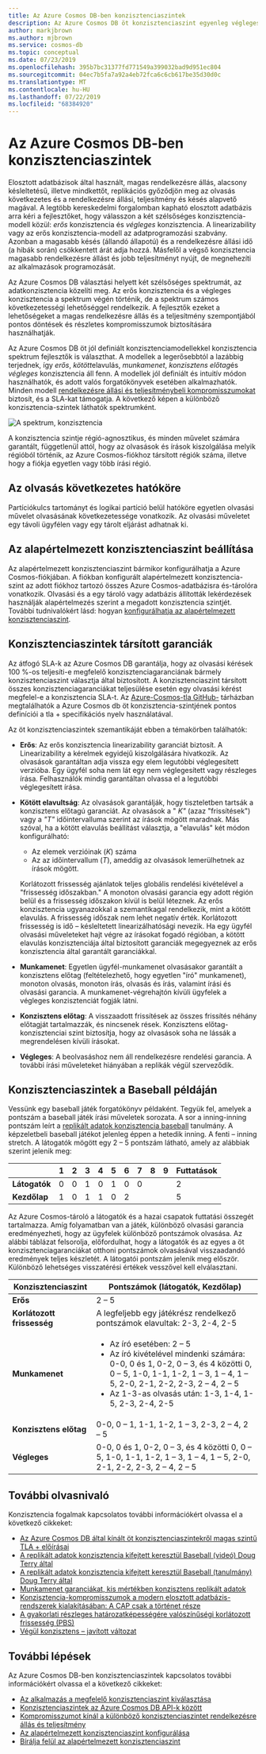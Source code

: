 ```yaml
---
title: Az Azure Cosmos DB-ben konzisztenciaszintek
description: Az Azure Cosmos DB öt konzisztenciaszint egyenleg végleges konzisztencia, a rendelkezésre állás és a késleltetés kompromisszummal segítségével rendelkezik.
author: markjbrown
ms.author: mjbrown
ms.service: cosmos-db
ms.topic: conceptual
ms.date: 07/23/2019
ms.openlocfilehash: 395b7bc31377fd771549a399032bad9d951ec804
ms.sourcegitcommit: 04ec7b5fa7a92a4eb72fca6c6cb617be35d30d0c
ms.translationtype: MT
ms.contentlocale: hu-HU
ms.lasthandoff: 07/22/2019
ms.locfileid: "68384920"
---
```

# <a name="consistency-levels-in-azure-cosmos-db"></a>Az Azure Cosmos DB-ben konzisztenciaszintek

Elosztott adatbázisok által használt, magas rendelkezésre állás, alacsony késleltetésű, illetve mindkettőt, replikációs győződjön meg az olvasás következetes és a rendelkezésre állási, teljesítmény és késés alapvető magával. A legtöbb kereskedelmi forgalomban kapható elosztott adatbázis arra kéri a fejlesztőket, hogy válasszon a két szélsőséges konzisztencia-modell közül: *erős* konzisztencia és *végleges* konzisztencia. A linearizability vagy az erős konzisztencia-modell az adatprogramozási szabvány. Azonban a magasabb késés (állandó állapotú) és a rendelkezésre állási idő (a hibák során) csökkentett árát adja hozzá. Másfelől a végső konzisztencia magasabb rendelkezésre állást és jobb teljesítményt nyújt, de megnehezíti az alkalmazások programozását. 

Az Azure Cosmos DB választási helyett két szélsőséges spektrumát, az adatkonzisztencia közelíti meg. Az erős konzisztencia és a végleges konzisztencia a spektrum végén történik, de a spektrum számos következetességi lehetőséggel rendelkezik. A fejlesztők ezeket a lehetőségeket a magas rendelkezésre állás és a teljesítmény szempontjából pontos döntések és részletes kompromisszumok biztosítására használhatják. 

Az Azure Cosmos DB öt jól definiált konzisztenciamodellekkel konzisztencia spektrum fejlesztők is választhat. A modellek a legerősebbtól a lazábbig terjednek, így *erős*, *kötött*elavulás, *munkamenet*, *konzisztens előtag*és *végleges* konzisztencia áll fenn. A modellek jól definiált és intuitív módon használhatók, és adott valós forgatókönyvek esetében alkalmazhatók. Minden modell [rendelkezésre állási és teljesítménybeli kompromisszumokat](consistency-levels-tradeoffs.md) biztosít, és a SLA-kat támogatja. A következő képen a különböző konzisztencia-szintek láthatók spektrumként.

![A spektrum, konzisztencia](./media/consistency-levels/five-consistency-levels.png)

A konzisztencia szintje régió-agnosztikus, és minden művelet számára garantált, függetlenül attól, hogy az olvasások és írások kiszolgálása melyik régióból történik, az Azure Cosmos-fiókhoz társított régiók száma, illetve hogy a fiókja egyetlen vagy több írási régió.

## <a name="scope-of-the-read-consistency"></a>Az olvasás következetes hatóköre

Partíciókulcs tartományt és logikai partíció belül hatóköre egyetlen olvasási művelet olvasásának következetessége vonatkozik. Az olvasási műveletet egy távoli ügyfélen vagy egy tárolt eljárást adhatnak ki.

## <a name="configure-the-default-consistency-level"></a>Az alapértelmezett konzisztenciaszint beállítása

Az alapértelmezett konzisztenciaszint bármikor konfigurálhatja a Azure Cosmos-fiókjában. A fiókban konfigurált alapértelmezett konzisztencia-szint az adott fiókhoz tartozó összes Azure Cosmos-adatbázisra és-tárolóra vonatkozik. Olvasási és a egy tároló vagy adatbázis állították lekérdezések használják alapértelmezés szerint a megadott konzisztencia szintjét. További tudnivalókért lásd: hogyan [konfigurálhatja az alapértelmezett konzisztenciaszint](how-to-manage-consistency.md#configure-the-default-consistency-level).

## <a name="guarantees-associated-with-consistency-levels"></a>Konzisztenciaszintek társított garanciák

Az átfogó SLA-k az Azure Cosmos DB garantálja, hogy az olvasási kérések 100 %-os teljesíti-e megfelelő konzisztenciagaranciának bármely konzisztenciaszint választja által biztosított. A konzisztenciaszint társított összes konzisztenciagaranciákat teljesülése esetén egy olvasási kérést megfelel-e a konzisztencia SLA-t. Az [Azure-Cosmos-tla GitHub-](https://github.com/Azure/azure-cosmos-tla) tárházban megtalálhatók a Azure Cosmos db öt konzisztencia-szintjének pontos definíciói a tla + specifikációs nyelv használatával.

Az öt konzisztenciaszintek szemantikáját ebben a témakörben találhatók:

- **Erős**: Az erős konzisztencia linearizability garanciát biztosít. A Linearizability a kérelmek egyidejű kiszolgálására hivatkozik. Az olvasások garantáltan adja vissza egy elem legutóbbi véglegesített verzióba. Egy ügyfél soha nem lát egy nem véglegesített vagy részleges írása. Felhasználók mindig garantáltan olvassa el a legutóbbi véglegesített írása.

- **Kötött elavultság**: Az olvasások garantálják, hogy tiszteletben tartsák a konzisztens előtagú garanciát. Az olvasások a " *K"* (azaz "frissítések") vagy a *"T"* időintervalluma szerint az írások mögött maradnak. Más szóval, ha a kötött elavulás beállítást választja, a "elavulás" két módon konfigurálható: 

  * Az elemek verzióinak (*K*) száma
  * Az az időintervallum (*T*), ameddig az olvasások lemerülhetnek az írások mögött. 

  Korlátozott frissesség ajánlatok teljes globális rendelési kivételével a "frissesség időszakban." A monoton olvasási garancia egy adott régión belül és a frissesség időszakon kívül is belül léteznek. Az erős konzisztencia ugyanazokkal a szemantikagal rendelkezik, mint a kötött elavulás. A frissesség időszak nem lehet negatív érték. Korlátozott frissesség is idő – késleltetett linearizálhatósági nevezik. Ha egy ügyfél olvasási műveleteket hajt végre az írásokat fogadó régióban, a kötött elavulás konzisztenciája által biztosított garanciák megegyeznek az erős konzisztencia által garantált garanciákkal.

- **Munkamenet**:  Egyetlen ügyfél-munkamenet olvasásakor garantált a konzisztens előtag (feltételezhető, hogy egyetlen "író" munkamenet), monoton olvasás, monoton írás, olvasás és írás, valamint írási és olvasási garancia. A munkamenet-végrehajtón kívüli ügyfelek a végleges konzisztenciát fogják látni.

- **Konzisztens előtag**: A visszaadott frissítések az összes frissítés néhány előtagját tartalmazzák, és nincsenek rések. Konzisztens előtag-konzisztenciai szint biztosítja, hogy az olvasások soha ne lássák a megrendelésen kívüli írásokat.

- **Végleges**: A beolvasáshoz nem áll rendelkezésre rendelési garancia. A további írási műveleteket hiányában a replikák végül szerveződik.

## <a name="consistency-levels-explained-through-baseball"></a>Konzisztenciaszintek a Baseball példáján

Vessünk egy baseball játék forgatókönyv példaként. Tegyük fel, amelyek a pontszám a baseball játék írási műveletek sorozata. A sor a inning-inning pontszám leírt a [replikált adatok konzisztencia baseball](https://www.microsoft.com/en-us/research/wp-content/uploads/2011/10/ConsistencyAndBaseballReport.pdf) tanulmány. A képzeletbeli baseball játékot jelenleg éppen a hetedik inning. A fenti – inning stretch. A látogatók mögött egy 2 – 5 pontszám látható, amely az alábbiak szerint jelenik meg:

| | **1** | **2** | **3** | **4** | **5** | **6** | **7** | **8** | **9** | **Futtatások** |
| - | - | - | - | - | - | - | - | - | - | - |
| **Látogatók** | 0 | 0 | 1 | 0 | 1 | 0 | 0 |  |  | 2 |
| **Kezdőlap** | 1 | 0 | 1 | 1 | 0 | 2 |  |  |  | 5 |

Az Azure Cosmos-tároló a látogatók és a hazai csapatok futtatási összegét tartalmazza. Amíg folyamatban van a játék, különböző olvasási garancia eredményezheti, hogy az ügyfelek különböző pontszámok olvasása. Az alábbi táblázat felsorolja, előfordulhat, hogy a látogatók és az egyes a öt konzisztenciagaranciákat otthoni pontszámok olvasásával visszaadandó eredmények teljes készletét. A látogatói pontszám jelenik meg először. Különböző lehetséges visszatérési értékek vesszővel kell elválasztani.

| **Konzisztenciaszint** | **Pontszámok (látogatók, Kezdőlap)** |
| - | - |
| **Erős** | 2 – 5 |
| **Korlátozott frissesség** | A legfeljebb egy játékrész rendelkező pontszámok elavultak: 2-3, 2-4, 2-5 |
| **Munkamenet** | <ul><li>Az író esetében: 2 – 5</li><li> Az író kivételével mindenki számára: 0-0, 0 és 1, 0-2, 0 – 3, és 4 közötti 0, 0 – 5, 1-0, 1-1, 1-2, 1 – 3, 1 – 4, 1 – 5, 2-0, 2-1, 2-2, 2-3, 2 – 4, 2 – 5</li><li>Az 1-3-as olvasás után: 1-3, 1-4, 1-5, 2-3, 2-4, 2-5</li> |
| **Konzisztens előtag** | 0-0, 0 – 1, 1-1, 1-2, 1 – 3, 2-3, 2 – 4, 2 – 5 |
| **Végleges** | 0-0, 0 és 1, 0-2, 0 – 3, és 4 közötti 0, 0 – 5, 1-0, 1-1, 1-2, 1 – 3, 1 – 4, 1 – 5, 2-0, 2-1, 2-2, 2-3, 2 – 4, 2 – 5 |

## <a name="additional-reading"></a>További olvasnivaló

Konzisztencia fogalmak kapcsolatos további információkért olvassa el a következő cikkeket:

- [Az Azure Cosmos DB által kínált öt konzisztenciaszintekről magas szintű TLA + előírásai](https://github.com/Azure/azure-cosmos-tla)
- [A replikált adatok konzisztencia kifejtett keresztül Baseball (videó) Doug Terry által](https://www.youtube.com/watch?v=gluIh8zd26I)
- [A replikált adatok konzisztencia kifejtett keresztül Baseball (tanulmány) Doug Terry által](https://www.microsoft.com/en-us/research/publication/replicated-data-consistency-explained-through-baseball/?from=http%3A%2F%2Fresearch.microsoft.com%2Fpubs%2F157411%2Fconsistencyandbaseballreport.pdf)
- [Munkamenet garanciákat, kis mértékben konzisztens replikált adatok](https://dl.acm.org/citation.cfm?id=383631)
- [Konzisztencia-kompromisszumok a modern elosztott adatbázis-rendszerek kialakításában: A CAP csak a történet része](https://www.computer.org/csdl/magazine/co/2012/02/mco2012020037/13rRUxjyX7k)
- [A gyakorlati részleges határozatképességére valószínűségi korlátozott frissesség (PBS)](https://vldb.org/pvldb/vol5/p776_peterbailis_vldb2012.pdf)
- [Végül konzisztens – javított változat](https://www.allthingsdistributed.com/2008/12/eventually_consistent.html)

## <a name="next-steps"></a>További lépések

Az Azure Cosmos DB-ben konzisztenciaszintek kapcsolatos további információkért olvassa el a következő cikkeket:

* [Az alkalmazás a megfelelő konzisztenciaszint kiválasztása](consistency-levels-choosing.md)
* [Konzisztenciaszintek az Azure Cosmos DB API-k között](consistency-levels-across-apis.md)
* [Kompromisszumot kínál a különböző konzisztenciaszintet rendelkezésre állás és teljesítmény](consistency-levels-tradeoffs.md)
* [Az alapértelmezett konzisztenciaszint konfigurálása](how-to-manage-consistency.md#configure-the-default-consistency-level)
* [Bírálja felül az alapértelmezett konzisztenciaszint](how-to-manage-consistency.md#override-the-default-consistency-level)


